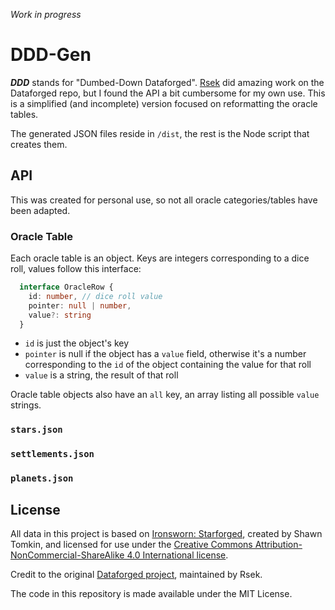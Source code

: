 _Work in progress_

# DDD-Gen

_**DDD**_ stands for "Dumbed-Down Dataforged". [Rsek]() did amazing work on the Dataforged repo, but I found the API a bit cumbersome for my own use. This is a simplified (and incomplete) version focused on reformatting the oracle tables.

The generated JSON files reside in `/dist`, the rest is the Node script that creates them.

## API

This was created for personal use, so not all oracle categories/tables have been adapted.

### Oracle Table

Each oracle table is an object. Keys are integers corresponding to a dice roll, values follow this interface:

```typescript
  interface OracleRow {
    id: number, // dice roll value
    pointer: null | number,
    value?: string
  }
```
- `id` is just the object's key
- `pointer` is null if the object has a `value` field, otherwise it's a number corresponding to the `id` of the object containing the value for that roll
- `value` is a string, the result of that roll

Oracle table objects also have an `all` key, an array listing all possible `value` strings.

### `stars.json`

### `settlements.json`

### `planets.json`


## License

All data in this project is based on [Ironsworn: Starforged](www.ironswornrpg.com), created by Shawn Tomkin, and licensed for use under the [Creative Commons Attribution-NonCommercial-ShareAlike 4.0 International license](www.creativecommons.org/licenses/by-nc-sa/4.0/).

Credit to the original [Dataforged project](https://github.com/rsek/dataforged), maintained by Rsek.

The code in this repository is made available under the MIT License.
